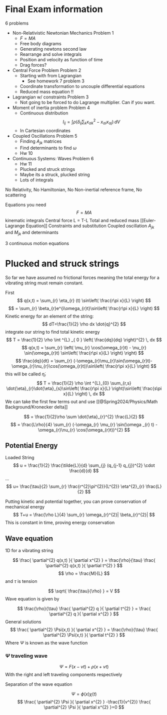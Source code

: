 # Final Exam information
6 problems 
- Non-Relativistic Newtonian Mechanics Problem 1
	- $F=MA$
	- Free body diagrams 
	- Generating newtons second law
	- Rearrange and solve integrals 
	- Position and velocity as function of time
	- Drag forces?
- Central Force Problem Problem 2 
	- Starting with from Lagrangian 
		- See homework 7 problem 3
	- Coordinate transformation to uncouple differential equations
	- Reduced mass equation !!
- Lagrangian w/ constraints Problem 3
	- Not going to be forced to do Lagrange multiplier. Can if you want.
- Moment of inertia problem Problem 4
	- Continuous distribution 
$$
I_{ij} = \int \rho \left( \delta_{ij} \sum_{k} x^{2}_{\alpha k} -x_{\alpha i}x_{\alpha j } \right) \, dV
$$
	- In Cartesian coordinates
- Coupled Oscillations Problem 5
	- Finding $A_{jk}$ matrices
	- Find determinants to find $\omega$
	- Hw 10
- Continuous Systems: Waves Problem 6
	- Hw 11
	- Plucked and struck strings
	- Maybe its a struck, plucked string
	- Lots of integrals

No Relativity, No Hamiltonian, No Non-inertial reference frame, No scattering

Equations you need 
$$
F=MA
$$
kinematic integrals
Central force 
L = T-L
Total and reduced mass
[[Euler-Lagrange Equation]]
Constraints and substitution
Coupled oscillation
	$A_{jk}$ and $M_{jk}$ and determinants

3 continuous motion equations

# Plucked and struck strings


So far we have assumed no frictional forces meaning the total energy for a vibrating string must remain constant. 

First
$$
q(x,t) = \sum_{r} \eta_{r} (t) \sin\left( \frac{r\pi x}{L} \right)
$$
$$
= \sum_{r} \beta_{r}e^{i\omega_{r}t}\sin\left( \frac{r\pi x}{L} \right)
$$
Kinetic energy for an element of the string: 
$$
dT=\frac{1}{2} \rho dx \dot{q}^{2}
$$
integrate our string to find total kinetic energy
$$
T = \frac{1}{2} \rho \int ^{L} _{ 0 } \left( \frac{dq}{dq} \right)^{2} \, dx
$$
$$
q(x,t) = \sum_{r} \left( \mu_{r} \cos(\omega_{r}t) - \nu_{r} \sin(\omega_{r}t) \sin\left( \frac{r\pi x}{L} \right) \right)
$$
$$
\frac{dq}{dt} = \sum_{r} (-\omega_{r}\mu_{r}\sin(\omega_{r}t)-\omega_{r}\nu_{r}\cos(\omega_{r}t))\sin\left( \frac{r\pi x}{L} \right)
$$
this will be called $\dot{\eta}_{r}$
$$
T = \frac{1}{2} \rho \int ^{L}_{0} \sum_{r,s} \dot{\eta}_{r}\dot{\eta}_{s}\sin\left( \frac{r\pi x}{L} \right)\sin\left( \frac{s\pi x}{L} \right) \, dx 
$$
We can take the first few terms out and use [[@Spring2024/Physics/Math Background/Kronecker delta]]

$$
=  \frac{1}{2}\rho \sum \dot{\eta}_{r}^{2} \frac{L}{2}
$$
$$
 = \frac{L\rho}{4} \sum_{r} (-\omega_{r} \mu_{r} \sin(\omega _{r} t) - \omega_{r}\nu_{r} \cos(\omega_{r}t))^{2}
$$
## Potential Energy 
Loaded String
$$
u = \frac{1}{2} \frac{\tilde{L}}{d} \sum_{j} (q_{j-1} q_{j})^{2} \cdot \frac{d}{d}
$$
...
$$
u= \frac{\tau}{2} \sum_{r} \frac{r^{2}\pi^{2}}{L^{2}} \eta^{2}_{r} \frac{L}{2}
$$

Putting kinetic and potential together, you can prove conservation of mechanical energy 
$$
T+u = \frac{\rho L}{4} \sum_{r} \omega_{r}^{2}| \beta_{r}^{2}|
$$
This is constant in time, proving energy conservation


## Wave equation 
1D for a vibrating string

$$
\frac{ \partial^{2} q(x,t) }{ \partial x^{2} }  = \frac{\rho}{\tau} \frac{ \partial^{2} q(x,t) }{ \partial t^{2} } 
$$
$$
\rho = \frac{M}{L}
$$
and $\tau$ is tension 

$$
\sqrt{ \frac{\tau}{\rho} } = V
$$
Wave equation is given by 

$$
\frac{\rho}{\tau} \frac{ \partial^{2} q }{ \partial t^{2} } = \frac{ \partial^{2} q }{ \partial x^{2} }
$$
General solutions
$$
\frac{ \partial^{2} \Psi(x,t) }{ \partial x^{2} } = \frac{\rho}{\tau} \frac{ \partial^{2} \Psi(x,t) }{ \partial t^{2} }
$$
Where $\Psi$ is known as the wave function

### $\Psi$ traveling wave 

$$
\Psi= F(x-vt) + \rho(x+vt)
$$
With the right and left traveling components respectively 

Separation of the wave equation 

$$
\Psi = \phi(x) \chi(t)
$$
$$
\frac{ \partial^{2} \Psi }{ \partial x^{2} } -\frac{1}{v^{2}} \frac{ \partial^{2} \Psi }{ \partial x^{2} }=0 
$$

